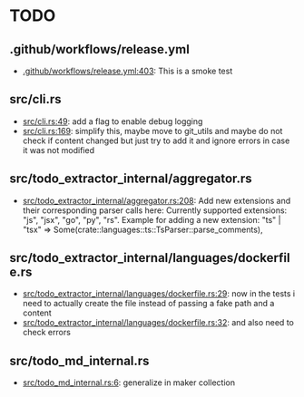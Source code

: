 # TODO
## .github/workflows/release.yml
* [.github/workflows/release.yml:403](.github/workflows/release.yml#L403): This is a smoke test

## src/cli.rs
* [src/cli.rs:49](src/cli.rs#L49): add a flag to enable debug logging
* [src/cli.rs:169](src/cli.rs#L169): simplify this, maybe move to git_utils and maybe do not check if content changed but just try to add it and ignore errors in case it was not modified

## src/todo_extractor_internal/aggregator.rs
* [src/todo_extractor_internal/aggregator.rs:208](src/todo_extractor_internal/aggregator.rs#L208): Add new extensions and their corresponding parser calls here: Currently supported extensions: "js", "jsx", "go", "py", "rs". Example for adding a new extension: "ts" | "tsx" => Some(crate::languages::ts::TsParser::parse_comments),

## src/todo_extractor_internal/languages/dockerfile.rs
* [src/todo_extractor_internal/languages/dockerfile.rs:29](src/todo_extractor_internal/languages/dockerfile.rs#L29): now in the tests i need to actually create the file instead of passing a fake path and a content
* [src/todo_extractor_internal/languages/dockerfile.rs:32](src/todo_extractor_internal/languages/dockerfile.rs#L32): and also need to check errors

## src/todo_md_internal.rs
* [src/todo_md_internal.rs:6](src/todo_md_internal.rs#L6): generalize in maker collection
